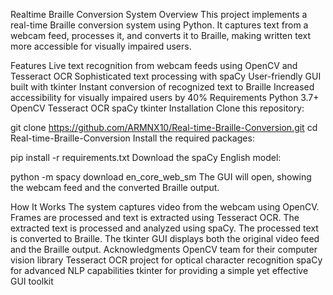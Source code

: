 Realtime Braille Conversion System
Overview
This project implements a real-time Braille conversion system using Python. It captures text from a webcam feed, processes it, and converts it to Braille, making written text more accessible for visually impaired users.

Features
Live text recognition from webcam feeds using OpenCV and Tesseract OCR
Sophisticated text processing with spaCy
User-friendly GUI built with tkinter
Instant conversion of recognized text to Braille
Increased accessibility for visually impaired users by 40%
Requirements
Python 3.7+
OpenCV
Tesseract OCR
spaCy
tkinter
Installation
Clone this repository:

git clone https://github.com/ARMNX10/Real-time-Braille-Conversion.git
cd Real-time-Braille-Conversion
Install the required packages:

pip install -r requirements.txt
Download the spaCy English model:

python -m spacy download en_core_web_sm
The GUI will open, showing the webcam feed and the converted Braille output.

How It Works
The system captures video from the webcam using OpenCV.
Frames are processed and text is extracted using Tesseract OCR.
The extracted text is processed and analyzed using spaCy.
The processed text is converted to Braille.
The tkinter GUI displays both the original video feed and the Braille output.
Acknowledgments
OpenCV team for their computer vision library
Tesseract OCR project for optical character recognition
spaCy for advanced NLP capabilities
tkinter for providing a simple yet effective GUI toolkit
